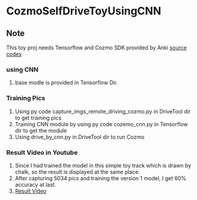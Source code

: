 # CozmoSelfDriveToyUsingCNN
## Note
This toy proj needs Tensorflow and Cozmo SDK provided by Anki [source codes](https://github.com/anki/cozmo-python-sdk/tree/master/examples/apps) 

### using CNN
1. base modle is provided in Tensorflow Dir.

###  Training Pics
1. Using py code capture_imgs_remote_driving_cozmo.py in DriveTool dir to get training pics
2. Training CNN module by using py code cozemo_cnn.py in Tensorflow dir to get the module
3. Using drive_by_cnn.py in DriveTool dir to run Cozmo

### Result Video in Youtube
1. Since I had trained the model in this simple toy track which is drawn by chalk, so the result is displayed at the same place.
2. After capturing 5034 pics and training the version 1 model, I get 60% accuracy at last.  
3. [Result Video](https://www.youtube.com/watch?v=klVTxu8CQI4)
